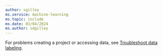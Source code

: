 ```yaml
---
author: sgilley
ms.service: machine-learning
ms.topic: include
ms.date: 03/04/2024
ms.author: sdgilley
---
```


For problems creating a project or accessing data, see [Troubleshoot data labeling](../how-to-troubleshoot-data-labeling.md).